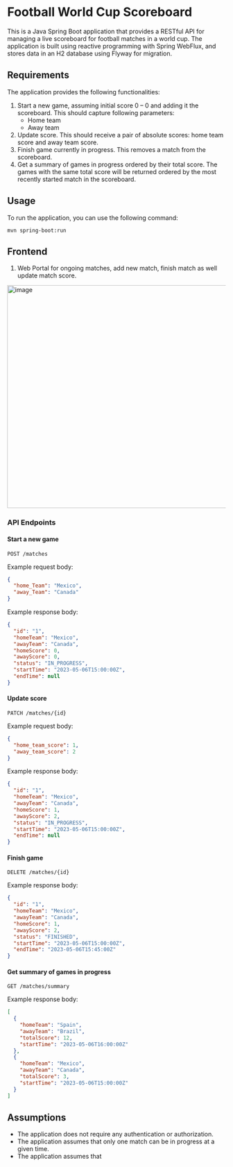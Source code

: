 # Football World Cup Scoreboard

This is a Java Spring Boot application that provides a RESTful API for managing a live scoreboard for football matches in a world cup. The application is built using reactive programming with Spring WebFlux, and stores data in an H2 database using Flyway for migration.

## Requirements

The application provides the following functionalities:

1. Start a new game, assuming initial score 0 – 0 and adding it the scoreboard. This should capture following parameters:
    - Home team
    - Away team
2. Update score. This should receive a pair of absolute scores: home team score and away team score.
3. Finish game currently in progress. This removes a match from the scoreboard.
4. Get a summary of games in progress ordered by their total score. The games with the same total score will be returned ordered by the most recently started match in the scoreboard.

## Usage

To run the application, you can use the following command:

```
mvn spring-boot:run
```
## Frontend
1. Web Portal for ongoing matches, add new match, finish match as well update match score.
<img width="514" alt="image" src="https://user-images.githubusercontent.com/21049380/236694007-16b26970-c648-4c3e-9b0f-c4e88239be2c.png">


### API Endpoints

#### Start a new game

```
POST /matches
```

Example request body:

```json
{
  "home_Team": "Mexico",
  "away_Team": "Canada"
}
```

Example response body:

```json
{
  "id": "1",
  "homeTeam": "Mexico",
  "awayTeam": "Canada",
  "homeScore": 0,
  "awayScore": 0,
  "status": "IN_PROGRESS",
  "startTime": "2023-05-06T15:00:00Z",
  "endTime": null
}
```

#### Update score

```
PATCH /matches/{id}
```

Example request body:

```json
{
  "home_team_score": 1,
  "away_team_score": 2
}
```

Example response body:

```json
{
  "id": "1",
  "homeTeam": "Mexico",
  "awayTeam": "Canada",
  "homeScore": 1,
  "awayScore": 2,
  "status": "IN_PROGRESS",
  "startTime": "2023-05-06T15:00:00Z",
  "endTime": null
}
```

#### Finish game

```
DELETE /matches/{id}
```

Example response body:

```json
{
  "id": "1",
  "homeTeam": "Mexico",
  "awayTeam": "Canada",
  "homeScore": 1,
  "awayScore": 2,
  "status": "FINISHED",
  "startTime": "2023-05-06T15:00:00Z",
  "endTime": "2023-05-06T15:45:00Z"
}
```

#### Get summary of games in progress

```
GET /matches/summary
```

Example response body:

```json
[
  {
    "homeTeam": "Spain",
    "awayTeam": "Brazil",
    "totalScore": 12,
    "startTime": "2023-05-06T16:00:00Z"
  },
  {
    "homeTeam": "Mexico",
    "awayTeam": "Canada",
    "totalScore": 3,
    "startTime": "2023-05-06T15:00:00Z"
  }
]
```

## Assumptions

- The application does not require any authentication or authorization.
- The application assumes that only one match can be in progress at a given time.
- The application assumes that
